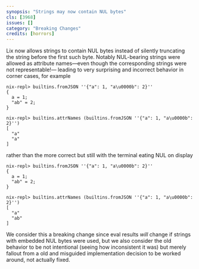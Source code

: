 ```yaml
---
synopsis: "Strings may now contain NUL bytes"
cls: [3968]
issues: []
category: "Breaking Changes"
credits: [horrors]
---
```


Lix now allows strings to contain NUL bytes instead of silently truncating the
string before the first such byte. Notably NUL-bearing strings were allowed as
attribute names—even though the corresponding strings were not representable!—
leading to very surprising and incorrect behavior in corner cases, for example

```
nix-repl> builtins.fromJSON ''{"a": 1, "a\u0000b": 2}''
{
  a = 1;
  "ab" = 2;
}

nix-repl> builtins.attrNames (builtins.fromJSON ''{"a": 1, "a\u0000b": 2}'')
[
  "a"
  "a"
]
```

rather than the more correct but still with the terminal eating NUL on display

```
nix-repl> builtins.fromJSON ''{"a": 1, "a\u0000b": 2}''
{
  a = 1;
  "ab" = 2;
}

nix-repl> builtins.attrNames (builtins.fromJSON ''{"a": 1, "a\u0000b": 2}'')
[
  "a"
  "ab"
]
```

We consider this a breaking change since eval results *will* change if strings
with embedded NUL bytes were used, but we also consider the old behavior to be
not intentional (seeing how inconsistent it was) but merely fallout from a old
and misguided implementation decision to be worked around, not actually fixed.
